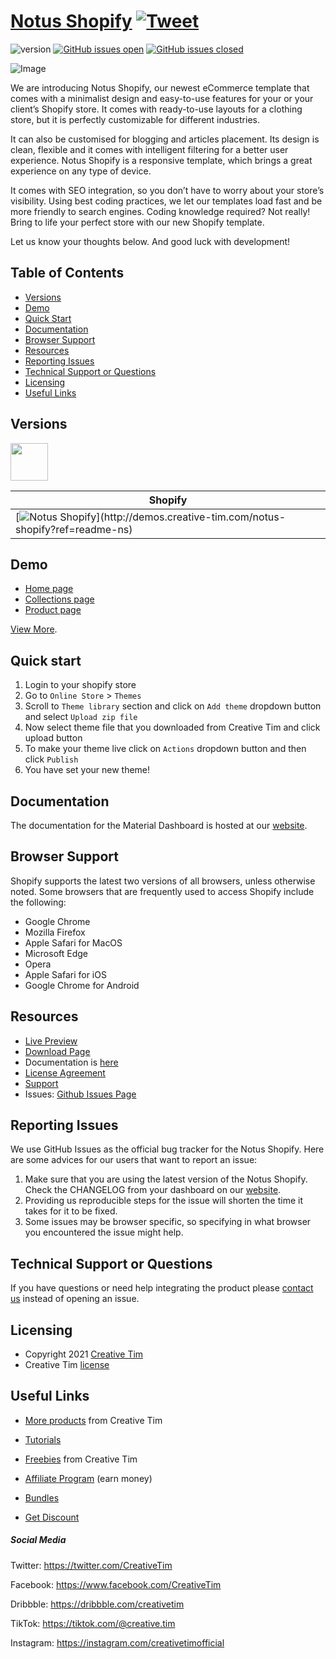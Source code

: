 # [Notus Shopify](https://creativetim.myshopify.com/?ref=readme-ns) [![Tweet](https://img.shields.io/twitter/url/http/shields.io.svg?style=social&logo=twitter)](https://twitter.com/intent/tweet?url=https://www.creative-tim.com/product/notus-shopify&text=Check%Notus%Shopify%202%20made%20by%20@CreativeTim%20#uikit%20#shopify%20#ecommerce%20#html%20https://www.creative-tim.com/product/notus-shopify)

![version](https://img.shields.io/badge/version-1.0.0-blue.svg) [![GitHub issues open](https://img.shields.io/github/issues/creativetimofficial/notus-shopify.svg)](https://github.com/creativetimofficial/ct-notus-shopify/issues?q=is%3Aopen+is%3Aissue) [![GitHub issues closed](https://img.shields.io/github/issues-closed-raw/creativetimofficial/notus-shopify.svg)](https://github.com/creativetimofficial/ct-notus-shopify/issues?q=is%3Aissue+is%3Aclosed)

![Image](https://s3.amazonaws.com/creativetim_bucket/products/540/original/notus-shopify.jpg)

We are introducing Notus Shopify, our newest eCommerce template that comes with a minimalist design and easy-to-use features for your or your client’s Shopify store. It comes with ready-to-use layouts for a clothing store, but it is perfectly customizable for different industries. 

It can also be customised for blogging and articles placement. Its design is clean, flexible and it comes with intelligent filtering for a better user experience.
Notus Shopify is a responsive template, which brings a great experience on any type of device. 

It comes with SEO integration, so you don’t have to worry about your store’s visibility. Using best coding practices, we let our templates load fast and be more friendly to search engines.
Coding knowledge required? Not really! Bring to life your perfect store with our new Shopify template.

Let us know your thoughts below. And good luck with development!

## Table of Contents

* [Versions](#versions)
* [Demo](#demo)
* [Quick Start](#quick-start)
* [Documentation](#documentation)
* [Browser Support](#browser-support)
* [Resources](#resources)
* [Reporting Issues](#reporting-issues)
* [Technical Support or Questions](#technical-support-or-questions)
* [Licensing](#licensing)
* [Useful Links](#useful-links)

## Versions

[<img src="https://rawcdn.githack.com/creativetimofficial/public-assets/a3216841c7336208e780e15575e5e0e05a72019f/logos/shopify-logo.jpg" width="60" height="60" />](https://www.creative-tim.com/product/notus-shopify?ref=readme-ns)

| Shopify |
| --- |
| [![Notus Shopify](https://s3.amazonaws.com/creativetim_bucket/products/540/thumb/notus-shopify.jpg?)](http://demos.creative-tim.com/notus-shopify?ref=readme-ns)

## Demo

- [Home page](https://creativetim.myshopify.com/?ref=readme-ns)
- [Collections page](https://creativetim.myshopify.com/collections/all?ref=readme-ns)
- [Product page](https://creativetim.myshopify.com/products/backstrap-side-stripe-trousers?ref=readme-ns)

[View More](https://creativetim.myshopify.com?ref=readme-ns).

## Quick start

1. Login to your shopify store 
2. Go to `Online Store` > `Themes`  
3. Scroll to `Theme library` section and click on `Add theme` dropdown button and select `Upload zip file`
4. Now select theme file that you downloaded from Creative Tim and click upload button
5. To make your theme live click on `Actions` dropdown button and then click `Publish`
6. You have set your new theme!

## Documentation
The documentation for the Material Dashboard is hosted at our [website](https://www.creative-tim.com/learning-lab/bootstrap/overview/material-dashboard?ref=readme-md2).

## Browser Support
Shopify supports the latest two versions of all browsers, unless otherwise noted. Some browsers that are frequently used to access Shopify include the following:

- Google Chrome
- Mozilla Firefox
- Apple Safari for MacOS
- Microsoft Edge
- Opera
- Apple Safari for iOS
- Google Chrome for Android

## Resources
- [Live Preview](https://creativetim.myshopify.com?ref=readme-ns)
- [Download Page](https://www.creative-tim.com/product/notus-shopify?ref=readme-ns)
- Documentation is [here](https://www.creative-tim.com/learning-lab/bootstrap/overview/material-dashboard?ref=readme-md2)
- [License Agreement](https://www.creative-tim.com/license?ref=readme-ns)
- [Support](https://www.creative-tim.com/contact-us?ref=readme-ns)
- Issues: [Github Issues Page](https://github.com/creativetimofficial/ct-notus-shopify/issues)

## Reporting Issues
We use GitHub Issues as the official bug tracker for the Notus Shopify. Here are some advices for our users that want to report an issue:

1. Make sure that you are using the latest version of the Notus Shopify. Check the CHANGELOG from your dashboard on our [website](https://www.creative-tim.com/product/notus-shopify?ref=readme-ns).
2. Providing us reproducible steps for the issue will shorten the time it takes for it to be fixed.
3. Some issues may be browser specific, so specifying in what browser you encountered the issue might help.

## Technical Support or Questions

If you have questions or need help integrating the product please [contact us](https://www.creative-tim.com/contact-us?ref=readme-ns) instead of opening an issue.

## Licensing

- Copyright 2021 [Creative Tim](https://www.creative-tim.com?ref=readme-ns)
- Creative Tim [license](https://www.creative-tim.com/license?ref=readme-ns)

## Useful Links

- [More products](https://www.creative-tim.com/templates?ref=readme-ns) from Creative Tim

- [Tutorials](https://www.youtube.com/channel/UCVyTG4sCw-rOvB9oHkzZD1w)

- [Freebies](https://www.creative-tim.com/bootstrap-themes/free?ref=readme-ns) from Creative Tim

- [Affiliate Program](https://www.creative-tim.com/affiliates/new?ref=readme-ns) (earn money)

- [Bundles](https://www.creative-tim.com/bundles)

- [Get Discount](https://www.creative-tim.com/coupon)

##### Social Media

Twitter: <https://twitter.com/CreativeTim>

Facebook: <https://www.facebook.com/CreativeTim>

Dribbble: <https://dribbble.com/creativetim>

TikTok: <https://tiktok.com/@creative.tim>

Instagram: <https://instagram.com/creativetimofficial>
